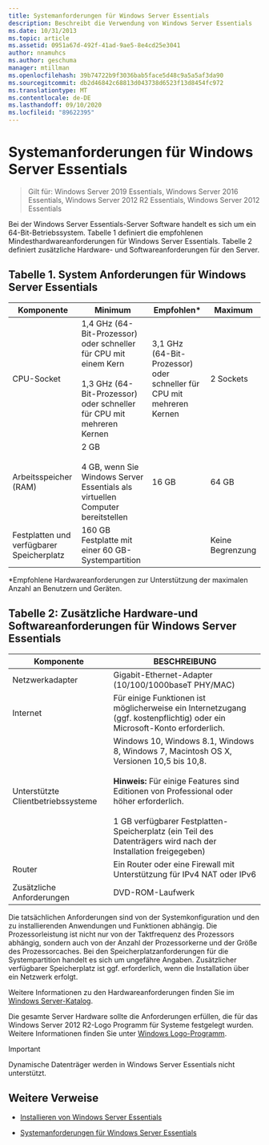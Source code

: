 ```yaml
---
title: Systemanforderungen für Windows Server Essentials
description: Beschreibt die Verwendung von Windows Server Essentials
ms.date: 10/31/2013
ms.topic: article
ms.assetid: 0951a67d-492f-41ad-9ae5-8e4cd25e3041
author: nnamuhcs
ms.author: geschuma
manager: mtillman
ms.openlocfilehash: 39b74722b9f3036bab5face5d48c9a5a5af3da90
ms.sourcegitcommit: db2d46842c68813d043738d6523f13d8454fc972
ms.translationtype: MT
ms.contentlocale: de-DE
ms.lasthandoff: 09/10/2020
ms.locfileid: "89622395"
---
```

# <a name="system-requirements-for-windows-server-essentials"></a>Systemanforderungen für Windows Server Essentials

>Gilt für: Windows Server 2019 Essentials, Windows Server 2016 Essentials, Windows Server 2012 R2 Essentials, Windows Server 2012 Essentials

  Bei der Windows Server Essentials-Server Software handelt es sich um ein 64-Bit-Betriebssystem. Tabelle 1 definiert die empfohlenen Mindesthardwareanforderungen für Windows Server Essentials. Tabelle 2 definiert zusätzliche Hardware- und Softwareanforderungen für den Server.


## <a name="table-1-system-requirements-for-windows-server-essentials"></a>Tabelle 1. System Anforderungen für Windows Server Essentials

|Komponente|Minimum|Empfohlen*|Maximum|
|---------------|-------------|-------------------|-------------|
|CPU-Socket|1,4 GHz (64-Bit-Prozessor) oder schneller für CPU mit einem Kern<br /><br /> 1,3 GHz (64-Bit-Prozessor) oder schneller für CPU mit mehreren Kernen|3,1 GHz (64-Bit-Prozessor) oder schneller für CPU mit mehreren Kernen|2 Sockets|
|Arbeitsspeicher (RAM)|2 GB<br /><br /> 4 GB, wenn Sie Windows Server Essentials als virtuellen Computer bereitstellen|16 GB|64 GB|
|Festplatten und verfügbarer Speicherplatz|160 GB Festplatte mit einer 60 GB-Systempartition||Keine Begrenzung|

 *Empfohlene Hardwareanforderungen zur Unterstützung der maximalen Anzahl an Benutzern und Geräten.

## <a name="table-2-additional-hardware-and-software-requirements-for-windows-server-essentials"></a>Tabelle 2: Zusätzliche Hardware-und Softwareanforderungen für Windows Server Essentials

|Komponente|BESCHREIBUNG|
|---------------|-----------------|
|Netzwerkadapter|Gigabit-Ethernet-Adapter (10/100/1000baseT PHY/MAC)|
|Internet|Für einige Funktionen ist möglicherweise ein Internetzugang (ggf. kostenpflichtig) oder ein Microsoft-Konto erforderlich.|
|Unterstützte Clientbetriebssysteme| Windows 10, Windows 8.1, Windows 8, Windows 7, Macintosh OS X, Versionen 10,5 bis 10,8.<br /><br /> **Hinweis:** Für einige Features sind Editionen von Professional oder höher erforderlich.<br /><br /> 1 GB verfügbarer Festplatten-Speicherplatz (ein Teil des Datenträgers wird nach der Installation freigegeben)|
|Router|Ein Router oder eine Firewall mit Unterstützung für IPv4 NAT oder IPv6|
|Zusätzliche Anforderungen|DVD-ROM-Laufwerk|

 Die tatsächlichen Anforderungen sind von der Systemkonfiguration und den zu installierenden Anwendungen und Funktionen abhängig. Die Prozessorleistung ist nicht nur von der Taktfrequenz des Prozessors abhängig, sondern auch von der Anzahl der Prozessorkerne und der Größe des Prozessorcaches. Bei den Speicherplatzanforderungen für die Systempartition handelt es sich um ungefähre Angaben. Zusätzlicher verfügbarer Speicherplatz ist ggf. erforderlich, wenn die Installation über ein Netzwerk erfolgt.

 Weitere Informationen zu den Hardwareanforderungen finden Sie im [Windows Server-Katalog](https://www.windowsservercatalog.com/).

 Die gesamte Server Hardware sollte die Anforderungen erfüllen, die für das Windows Server 2012 R2-Logo Programm für Systeme festgelegt wurden. Weitere Informationen finden Sie unter [Windows Logo-Programm](/previous-versions/windows/hardware/hck/dn641155(v=vs.85)).

> [!IMPORTANT]
> Dynamische Datenträger werden in Windows Server Essentials nicht unterstützt.

## <a name="additional-references"></a>Weitere Verweise

-   [Installieren von Windows Server Essentials](../install/Install-Windows-Server-Essentials.md)

-   [Systemanforderungen für Windows Server Essentials](system-requirements.md)